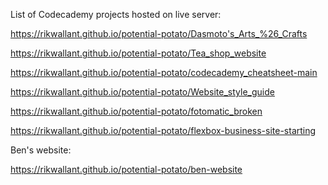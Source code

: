 List of Codecademy projects hosted on live server:

https://rikwallant.github.io/potential-potato/Dasmoto's_Arts_%26_Crafts

https://rikwallant.github.io/potential-potato/Tea_shop_website

https://rikwallant.github.io/potential-potato/codecademy_cheatsheet-main

https://rikwallant.github.io/potential-potato/Website_style_guide

https://rikwallant.github.io/potential-potato/fotomatic_broken

https://rikwallant.github.io/potential-potato/flexbox-business-site-starting

Ben's website:

https://rikwallant.github.io/potential-potato/ben-website
